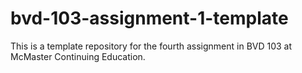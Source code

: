 # bvd-103-assignment-1-template
This is a template repository for the fourth assignment in BVD 103 at McMaster Continuing Education.
